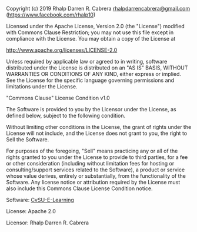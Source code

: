 Copyright (c) 2019 Rhalp Darren R. Cabrera <rhalpdarrencabrera@gmail.com> (https://www.facebook.com/rhalp10)

Licensed under the Apache License, Version 2.0 (the "License") modified with
Commons Clause Restriction; you may not use this file except in compliance with
the License. You may obtain a copy of the License at

http://www.apache.org/licenses/LICENSE-2.0

Unless required by applicable law or agreed to in writing, software distributed
under the License is distributed on an "AS IS" BASIS, WITHOUT WARRANTIES OR
CONDITIONS OF ANY KIND, either express or implied. See the License for the
specific language governing permissions and limitations under the License.

"Commons Clause" License Condition v1.0

The Software is provided to you by the Licensor under the License, as defined
below, subject to the following condition.

Without limiting other conditions in the License, the grant of rights under the
License will not include, and the License does not grant to you, the right to
Sell the Software.

For purposes of the foregoing, "Sell" means practicing any or all of the rights
granted to you under the License to provide to third parties, for a fee or other
consideration (including without limitation fees for hosting or
consulting/support services related to the Software), a product or service whose
value derives, entirely or substantially, from the functionality of the
Software. Any license notice or attribution required by the License must also
include this Commons Clause License Condition notice.

Software: [CvSU-E-Learning](https://github.com/rhalp10/CvSU-E-Learning)

License: Apache 2.0

Licensor: Rhalp Darren R. Cabrera
